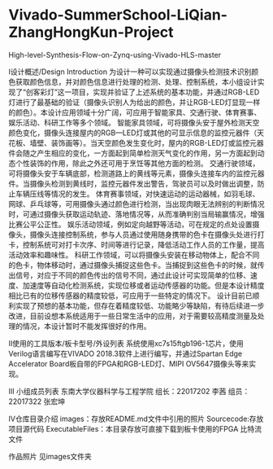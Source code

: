 # Vivado-SummerSchool-LiQian-ZhangHongKun-Project
High-level-Synthesis-Flow-on-Zynq-using-Vivado-HLS-master

Ⅰ设计概述/Design Introduction
    为设计一种可以实现通过摄像头检测技术识别颜色获取颜色信息，并对颜色信息进行处理的检测、处理、控制系统，本小组设计实现了“创客彩灯”这一项目，实现并验证了上述系统的基本功能，并通过RGB-LED灯进行了最基础的验证（摄像头识别人为给出的颜色，并让RGB-LED灯显现一样的颜色）。本设计应用领域十分广阔，可应用于智能家具、交通行驶、体育赛事、娱乐活动、科研工作等多个领域。
	  智能家具领域，可将摄像头安于屋外检测天空颜色变化，摄像头连接屋内的RGB—LED灯或其他的可显示信息的监控元器件（天花板、墙壁、装饰画等）。当天空颜色发生变化时，屋内的RGB-LED灯或监控元器件会随之产生相应的变化，一方面起到简单检测天气变化的作用，另一方面起到动态个性装饰的作用，除此之外还可用于烹饪等其他方面的检测。
	  交通行驶领域，可将摄像头安于车辆底部，检测道路上的黄线等元素，摄像头连接车内的监控元器件。当摄像头检测到黄线时，监控元器件发出警告，驾驶员可以及时做出调整，防止车辆压线等情况的发生。
	  体育赛事领域，对快速运动的运动器械，如羽毛球、网球、乒乓球等，可用摄像头通过颜色进行检测，当出现肉眼无法辨别的判断情况时，可通过摄像头获取运动轨迹、落地情况等，从而准确判别当局输赢情况，增强比赛公平公正性。
	  娱乐活动领域，例如定向越野等活动，可在规定的点处设置摄像头，摄像头连接控制系统，参与人员通过使用随身携带的色卡在摄像头处进行打卡，控制系统可对打卡次序、时间等进行记录，降低活动工作人员的工作量，提高活动效率和趣味性。
	  科研工作领域，可以将摄像头安装在移动物体上，配合不同的色卡，物体移动时，通过摄像头捕捉这些色卡。当捕捉到这些色卡的时候，就传出信号，对应于不同的颜色传出的信号不同，通过此设计可实现简单的位移、速度、加速度等自动化检测系统，实现位移或者运动传感器的功能。但是本设计精度相比已有的位移传感器的精度较低，可应用于一些特定的情况下。
	  设计目前已顺利实现了预想的基本功能，但存在着精度较低、功能略少等缺陷，有待后续进一步改进，目前设想本系统适用于一些日常生活中的应用，对于需要较高精度测量及处理的情况，本设计暂时不能发挥很好的作用。

Ⅱ使用的工具版本/板卡型号/外设列表
    系统使用xc7s15ftgb196-1芯片，使用Verilog语言编写在VIVADO 2018.3软件上进行编写，并通过Spartan Edge Accelerator Board板自带的FPGA和RGB-LED灯、MIPI OV5647摄像头等来实现。
    
Ⅲ 小组成员列表
    东南大学仪器科学与工程学院
    组长：22017202 李茜
    组员：22017322 张宏坤

Ⅳ仓库目录介绍
	images：存放README.md文件中引用的照片
	Sourcecode:存放项⽬源代码
	ExecutableFiles：本⽬录存放可直接下载到板卡使用的FPGA 比特流文件

作品照片
	见images文件夹
